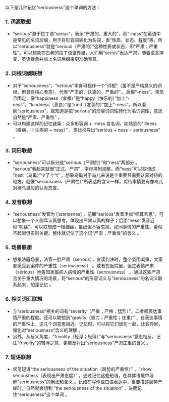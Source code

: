 以下是几种记忆“seriousness”这个单词的方法：

### 1. 词源联想
 - “serious”源于拉丁语“serius”，表示“严肃的，重大的”。而“-ness”在英语中是常见的名词后缀，用于将形容词转化为名词，表“性质、状态、程度”等。所以“seriousness”就是“serious（严肃的）”这种性质或状态，即“严肃；严重性”。可以想象在古老的拉丁语世界里，人们用“serius”表达严肃，随着语言演变，英语继承并加上名词后缀来更准确表意。 

### 2. 词根词缀联想
 - 对于“seriousness”，“serious”本身可视作一个“词根”（虽不是严格意义的词根，但具有核心表意），代表“严肃的，认真的，严重的” 。后缀“-ness”，常见且固定，像“happiness（幸福）”是“happy（快乐的）”加上“-ness”，“kindness（善良）”是“kind（友善的）”加上“-ness”。所以看到“seriousness”，就知道是把“serious”的形容词词性转化为名词词性，意思自然是“严肃、严重性” 。
 - 可以构建这样的记忆链条：众多形容词 + -ness 变名词，如熟悉的“illness（疾病，ill 生病的 + ness）” ，类比推导出“serious + ness = seriousness” 。

### 3. 词形联想
 - “seriousness”可以拆分成“serious（严肃的）”和“ness”两部分 。 “serious”看起来就很“正式、严肃”，字母排列规整。而“ness”可以联想成 “nest（鸟巢）”少了个“t” ，想象鸟巢对于鸟儿来说是个重要且需要认真对待的地方，就像“seriousness（严肃性）”所表达的含义一样，对待事情要有像鸟儿对待鸟巢般的认真态度。 

### 4. 发音联想
 - “seriousness”发音为 [ˈsɪəriəsnəs] ，前面“serious”发音类似“细耳若思”，可以想象一个人侧耳认真思考，体现出严肃认真的样子；后面“ness”发音近似“呢丝”，可以联想成一根细丝，虽细但不容忽视，如同事情的严重性，看似不起眼但实则关键。整体就记住了这个词“严肃；严重性”的含义 。

### 5. 场景联想
 - 想象法庭场景，法官一脸严肃（serious），宣读判决时，整个氛围凝重，大家都感受到案件的严重性（seriousness） 。或者在医院里，医生表情严肃（serious）地告知家属病人病情的严重性（seriousness） 。通过这些严肃且关乎重大情况的场景，将“serious”的形容词义与“seriousness”的名词义联系起来，加深记忆 。

### 6. 相关词汇联想
 - 与“seriousness”相关的词有“severity（严重；严格；猛烈）”，二者都表达事情严重的程度。还可以联想到“gravity（重力；严重性；庄重）” ，在表达事情的严重性上，这几个词意思相近。记忆时，可以将它们放在一起，比较异同，强化对“seriousness”含义的理解 。
 - 另外，从反义角度，“frivolity（轻浮；轻薄）”与“seriousness”意思相反，记住“frivolity”的轻浮之意，更能反衬出“seriousness”严肃庄重的含义 。

### 7. 短语联想
 - 常见短语“the seriousness of the situation（局势的严重性）” ，“show seriousness（表现出严肃态度）” 。通过记忆这些短语，在具体语境中理解“seriousness”的用法和含义 。比如在写作或口语表达中，当要描述局势严峻时，自然就会想到 “the seriousness of the situation” ，进而记住“seriousness”这个单词 。 